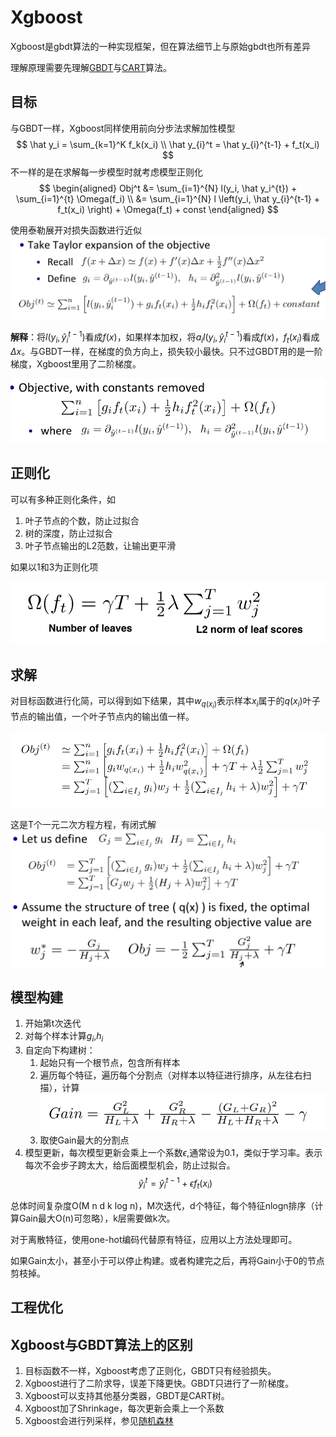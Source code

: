 # Xgboost

Xgboost是gbdt算法的一种实现框架，但在算法细节上与原始gbdt也所有差异

理解原理需要先理解[GBDT](./0019-GBDT.md)与[CART](./0017-CART%E7%AE%97%E6%B3%95.md)算法。

## 目标

与GBDT一样，Xgboost同样使用前向分步法求解加性模型
$$
\hat y_i = \sum_{k=1}^K f_k(x_i) \\
\hat y_{i}^t = \hat y_{i}^{t-1} + f_t(x_i)
$$
不一样的是在求解每一步模型时就考虑模型正则化
$$
\begin{aligned}
    Obj^t &= \sum_{i=1}^{N} l(y_i, \hat y_i^{t}) + \sum_{i=1}^{t} \Omega(f_i) \\
        &= \sum_{i=1}^{N} l \left(y_i, \hat y_{i}^{t-1} + f_t(x_i) \right) + \Omega(f_t) + const
\end{aligned}
$$

使用泰勒展开对损失函数进行近似
![](img/0020-1.png)

**解释**：将$l(y_i, \hat y_{i}^{t-1})$看成$f(x)$，如果样本加权，将$a_i l(y_i, \hat y_{i}^{t-1})$看成$f(x)$，$f_t(x_i)$看成$\Delta x$。与GBDT一样，在梯度的负方向上，损失较小最快。只不过GBDT用的是一阶梯度，Xgboost里用了二阶梯度。

![](img/0020-2.png)


## 正则化

可以有多种正则化条件，如
1. 叶子节点的个数，防止过拟合
2. 树的深度，防止过拟合
3. 叶子节点输出的L2范数，让输出更平滑

如果以1和3为正则化项

![](img/0020-3.png)

## 求解

对目标函数进行化简，可以得到如下结果，其中$w_{q(x_i)}$表示样本$x_i$属于的$q(x_i)$叶子节点的输出值，一个叶子节点内的输出值一样。

![](img/0020-4.png)

这是T个一元二次方程方程，有闭式解
![](img/0020-5.png)


## 模型构建

1. 开始第t次迭代
2. 对每个样本计算$g_i$,$h_i$
3. 自定向下构建树：
   1. 起始只有一个根节点，包含所有样本
   2. 遍历每个特征，遍历每个分割点（对样本以特征进行排序，从左往右扫描），计算
    ![](img/0020-6.png)
   3. 取使Gain最大的分割点
4. 模型更新，每次模型更新会乘上一个系数$\epsilon$,通常设为0.1，类似于学习率。表示每次不会步子跨太大，给后面模型机会，防止过拟合。
   $$
    \hat y_{i}^t = \hat y_{i}^{t-1} + \epsilon f_t(x_i)
   $$

总体时间复杂度O(M n d k log n)，M次迭代，d个特征，每个特征nlogn排序（计算Gain最大O(n)可忽略），k层需要做k次。

对于离散特征，使用one-hot编码代替原有特征，应用以上方法处理即可。

如果Gain太小，甚至小于可以停止构建。或者构建完之后，再将Gain小于0的节点剪枝掉。

## 工程优化


## Xgboost与GBDT算法上的区别

1. 目标函数不一样，Xgboost考虑了正则化，GBDT只有经验损失。
2. Xgboost进行了二阶求导，误差下降更快。GBDT只进行了一阶梯度。
3. Xgboost可以支持其他基分类器，GBDT是CART树。
4. Xgboost加了Shrinkage，每次更新会乘上一个系数
5. Xgboost会进行列采样，参见[随机森林](./0021-%E9%9A%8F%E6%9C%BA%E6%A3%AE%E6%9E%97.md)


